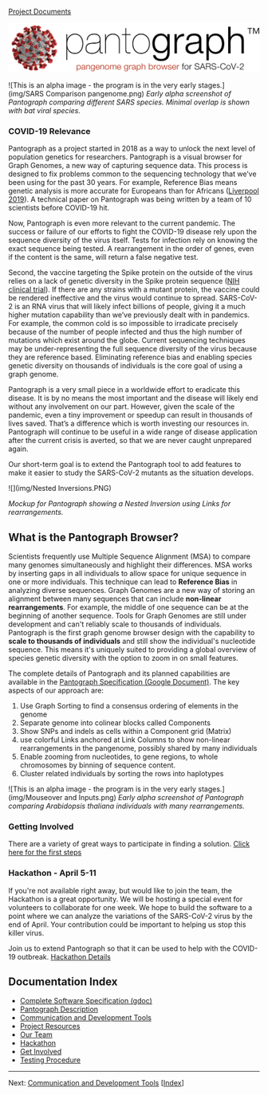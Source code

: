 [Project Documents](project.html)

![](img/pantograph.png)

![This is an alpha image - the program is in the very early stages.](img/SARS Comparison pangenome.png)
*Early alpha screenshot of Pantograph comparing different SARS species. Minimal overlap is shown with bat viral species.*
### COVID-19 Relevance

Pantograph as a project started in 2018 as a way to unlock the next level of population genetics for researchers. Pantograph is a visual browser for Graph Genomes, a new way of capturing sequence data. This process is designed to fix problems common to the sequencing technology that we’ve been using for the past 30 years. For example, Reference Bias means genetic analysis is more accurate for Europeans than for Africans ([Liverpool 2019](https://www.newscientist.com/article/2221957-genetic-studies-have-missed-important-gene-variants-in-african-people/)). A technical paper on Pantograph was being written by a team of 10 scientists before COVID-19 hit. 

Now, Pantograph is even more relevant to the current pandemic. The success or failure of our efforts to fight the COVID-19 disease rely upon the sequence diversity of the virus itself. Tests for infection rely on knowing the exact sequence being tested. A rearrangement in the order of genes, even if the content is the same, will return a false negative test. 

Second, the vaccine targeting the Spike protein on the outside of the virus relies on a lack of genetic diversity in the Spike protein sequence ([NIH clinical trial](https://www.nih.gov/news-events/news-releases/nih-clinical-trial-investigational-vaccine-covid-19-begins)). If there are any strains with a mutant protein, the vaccine could be rendered ineffective and the virus would continue to spread. SARS-CoV-2 is an RNA virus that will likely infect billions of people, giving it a much higher mutation capability than we’ve previously dealt with in pandemics. For example, the common cold is so impossible to irradicate precisely because of the number of people infected and thus the high number of mutations which exist around the globe. Current sequencing techniques may be under-representing the full sequence diversity of the virus because they are reference based. Eliminating reference bias and enabling species genetic diversity on thousands of individuals is the core goal of using a graph genome.

Pantograph is a very small piece in a worldwide effort to eradicate this disease. It is by no means the most important and the disease will likely end without any involvement on our part. However, given the scale of the pandemic, even a tiny improvement or speedup can result in thousands of lives saved. That’s a difference which is worth investing our resources in. Pantograph will continue to be useful in a wide range of disease application after the current crisis is averted, so that we are never caught unprepared again.

Our short-term goal is to extend the Pantograph tool to add features to make it easier to study the SARS-CoV-2 mutants as the situation develops.

![](img/Nested Inversions.PNG)

*Mockup for Pantograph showing a Nested Inversion using Links for rearrangements.*
## What is the Pantograph Browser?

Scientists frequently use Multiple Sequence Alignment (MSA) to compare many genomes simultaneously and highlight their differences.  MSA works by inserting gaps in all individuals to allow space for unique sequence in one or more individuals. This technique can lead to **Reference Bias** in analyzing diverse sequences. Graph Genomes are a new way of storing an alignment between many sequences that can include **non-linear rearrangements**. For example, the middle of one sequence can be at the beginning of another sequence. Tools for Graph Genomes are still under development and can't reliably scale to thousands of individuals. Pantograph is the first graph genome browser design with the capability to **scale to thousands of individuals** and still show the individual's nucleotide sequence. This means it's uniquely suited to providing a global overview of species genetic diversity with the option to zoom in on small features.

The complete details of Pantograph and its planned capabilities are available in the 
[Pantograph Specification (Google Document)](https://docs.google.com/document/d/1NEYkRS6Ux1w_v0Soe74FeOAMOxGHOzDun00LdjMi-74/edit?usp=sharing). The key aspects of our approach are:
 1. Use Graph Sorting to find a consensus ordering of elements in the genome 
 2. Separate genome into colinear blocks called Components 
 3. Show SNPs and indels as cells within a Component grid (Matrix) 
 4. use colorful Links anchored at Link Columns to show non-linear rearrangements in the pangenome, possibly shared by many individuals
 6. Enable zooming from nucleotides, to gene regions, to whole chromosomes by binning of sequence content.
 7. Cluster related individuals by sorting the rows into haplotypes


![This is an alpha image - the program is in the very early stages.](img/Mouseover and Inputs.png)
*Early alpha screenshot of Pantograph comparing Arabidopsis thaliana individuals with many rearrangements.*
### Getting Involved
There are a variety of great ways to participate in finding a solution. [Click here for the first steps](getinvolved.md)


### Hackathon - April 5-11

If you're not available right away, but would like to join the team, the Hackathon is a great opportunity. We will be hosting a special event for volunteers to collaborate for one week. We hope to build the software to a point where we can analyze the variations of the SARS-CoV-2 virus by the end of April. Your contribution could be important to helping us stop this killer virus.

Join us to extend Pantograph so that it can be used to help with the COVID-19 outbreak.
[Hackathon Details](hackathon.md)


## Documentation Index
* [Complete Software Specification (gdoc)](https://docs.google.com/document/d/1NEYkRS6Ux1w_v0Soe74FeOAMOxGHOzDun00LdjMi-74/edit?usp=sharing)
* [Pantograph Description](pantograph.html)
* [Communication and Development Tools](tools.html)
* [Project Resources](project.html)
* [Our Team](https://docs.google.com/document/d/19SHq1P6aWBLKxJbMytW-qZEabWLtYVhoBU09C0uZlV8/edit?usp=sharing)
* [Hackathon](hackathon.html)
* [Get Involved](getinvolved.html)
* [Testing Procedure](testing.html)

---
Next: [Communication and Development Tools](https://graph-genome.github.io/tools.html) \[[Index](https://graph-genome.github.io/pantograph.html#documentation-index)\]
